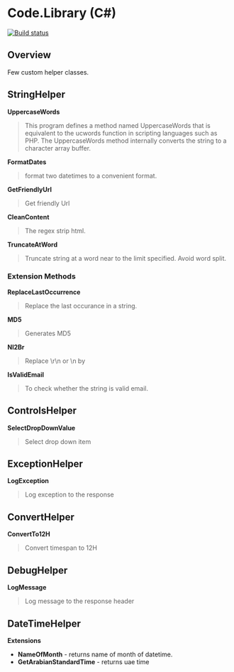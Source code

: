 Code.Library (C#)
====================

[![Build status](https://ci.appveyor.com/api/projects/status/obo0fwkl1vqtdvwf?svg=true)](https://ci.appveyor.com/project/Abhith/code-library)


## Overview
Few custom helper classes.

## StringHelper
**UppercaseWords**
> This program defines a method named UppercaseWords that is equivalent to the ucwords function in scripting languages such as PHP. The UppercaseWords method internally converts the string to a character array buffer.

**FormatDates**
> format two datetimes to a convenient format.

**GetFriendlyUrl**
> Get friendly Url

**CleanContent**
> The regex strip html.

**TruncateAtWord**
> Truncate string at a word near to the limit specified. Avoid word split.
  

### Extension Methods
**ReplaceLastOccurrence**
> Replace the last occurance in a string.

**MD5**
> Generates MD5

**Nl2Br**
> Replace \r\n or \n by <br />

**IsValidEmail**
>  To check whether the string is valid email.

## ControlsHelper 
**SelectDropDownValue**
> Select drop down item

## ExceptionHelper
**LogException**
> Log exception to the response

## ConvertHelper
**ConvertTo12H**
> Convert timespan to 12H

## DebugHelper
**LogMessage**
> Log message to the response header

## DateTimeHelper
**Extensions**
* **NameOfMonth** - returns name of month of datetime.
* **GetArabianStandardTime** - returns uae time

